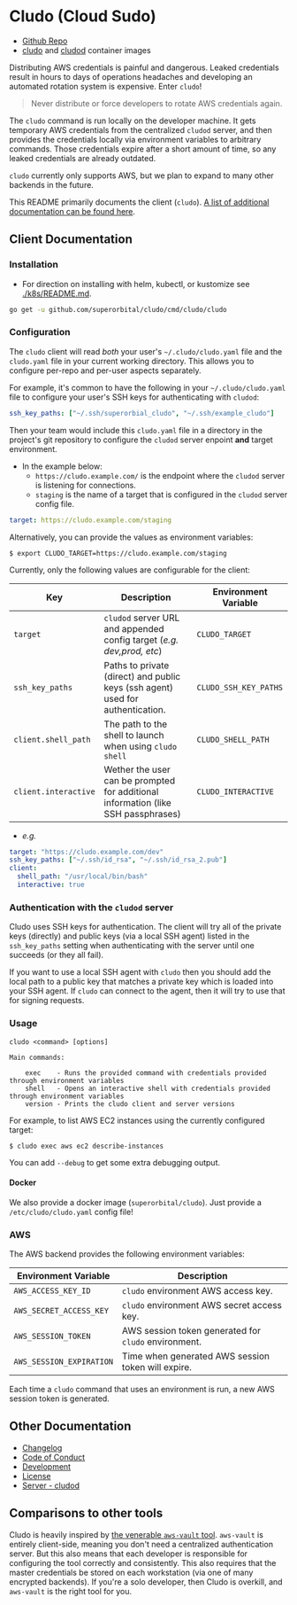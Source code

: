 # Cludo (Cloud Sudo)

* [Github Repo](https://github.com/superorbital/cludo)
* [cludo](https://hub.docker.com/r/superorbital/cludo) and  [cludod](https://hub.docker.com/r/superorbital/cludod) container images

Distributing AWS credentials is painful and dangerous. Leaked credentials result in hours to days of operations headaches and developing an automated rotation system is expensive. Enter `cludo`!

> Never distribute or force developers to rotate AWS credentials again.

The `cludo` command is run locally on the developer machine. It gets temporary AWS credentials from the centralized `cludod` server, and then provides the credentials locally via environment variables to arbitrary commands. Those credentials expire after a short amount of time, so any leaked credentials are already outdated.

`cludo` currently only supports AWS, but we plan to expand to many other backends in the future.

This README primarily documents the client (`cludo`). [A list of additional documentation can be found here](#other-documentation).

## Client Documentation

### Installation

* For direction on installing with helm, kubectl, or kustomize see [./k8s/README.md](./k8s/README.md).

``` bash
go get -u github.com/superorbital/cludo/cmd/cludo/cludo
```

### Configuration

The `cludo` client will read _both_ your user's `~/.cludo/cludo.yaml` file and the `cludo.yaml` file in your current working directory.  This allows you to configure per-repo and per-user aspects separately.

For example, it's common to have the following in your `~/.cludo/cludo.yaml` file to configure your user's SSH keys for authenticating with `cludod`:

``` yaml
ssh_key_paths: ["~/.ssh/superorbial_cludo", "~/.ssh/example_cludo"]
```

Then your team would include this `cludo.yaml` file in a directory in the project's git
repository to configure the `cludod` server enpoint **and** target environment.

* In the example below:
  * `https://cludo.example.com/` is the endpoint where the `cludod` server is listening for connections.
  * `staging` is the name of a target that is configured in the `cludod` server config file.

``` yaml
target: https://cludo.example.com/staging
```

Alternatively, you can provide the values as environment variables:

``` console
$ export CLUDO_TARGET=https://cludo.example.com/staging
```

Currently, only the following values are configurable for the client:

Key             |  Description                                        | Environment Variable
---------       |  -----------                                        | --------------------
`target`        |  `cludod` server URL and appended config target (_e.g. dev,prod, etc_)  | `CLUDO_TARGET`
`ssh_key_paths` |  Paths to private (direct) and public keys (ssh agent) used for authentication. | `CLUDO_SSH_KEY_PATHS`
`client.shell_path` | The path to the shell to launch when using `cludo shell` | `CLUDO_SHELL_PATH`
`client.interactive` | Wether the user can be prompted for additional information (like SSH passphrases) | `CLUDO_INTERACTIVE`

* _e.g._

```yaml
target: "https://cludo.example.com/dev"
ssh_key_paths: ["~/.ssh/id_rsa", "~/.ssh/id_rsa_2.pub"]
client:
  shell_path: "/usr/local/bin/bash"
  interactive: true
```

### Authentication with the `cludod` server

Cludo uses SSH keys for authentication. The client will try all of the private keys (directly) and public keys (via a local SSH agent) listed in the `ssh_key_paths` setting when authenticating with the server until one succeeds (or they all fail).

If you want to use a local SSH agent with `cludo` then you should add the local path to a public key that matches a private key which is loaded into your SSH agent. If `cludo` can connect to the agent, then it will try to use that for signing requests.

### Usage

```
cludo <command> [options]

Main commands:

    exec    - Runs the provided command with credentials provided through environment variables
    shell   - Opens an interactive shell with credentials provided through environment variables
    version - Prints the cludo client and server versions
```

For example, to list AWS EC2 instances using the currently configured target:

``` console
$ cludo exec aws ec2 describe-instances
```

You can add `--debug` to get some extra debugging output.

#### Docker

We also provide a docker image (`superorbital/cludo`). Just provide a `/etc/cludo/cludo.yaml` config file!

### AWS

The AWS backend provides the following environment variables:

Environment Variable | Description
-------------------- | -----------
`AWS_ACCESS_KEY_ID` | `cludo` environment AWS access key.
`AWS_SECRET_ACCESS_KEY` | `cludo` environment AWS secret access key.
`AWS_SESSION_TOKEN` | AWS session token generated for `cludo` environment.
`AWS_SESSION_EXPIRATION` | Time when generated AWS session token will expire.

Each time a `cludo` command that uses an environment is run, a new AWS session token is generated.

## Other Documentation

* [Changelog](./CHANGELOG.md)
* [Code of Conduct](./CODE_OF_CONDUCT.md)
* [Development](./DEVELOPMENT.md)
* [License](./LICENSE)
* [Server - cludod](./SERVER.md)

## Comparisons to other tools

Cludo is heavily inspired by [the venerable `aws-vault` tool](https://github.com/99designs/aws-vault).  `aws-vault` is entirely client-side, meaning you don't need a centralized authentication server.  But this also means that each developer is responsible for configuring the tool correctly and consistently.  This also requires that the master credentials be stored on each workstation (via one of many encrypted backends).  If you're a solo developer, then Cludo is overkill, and `aws-vault` is the right tool for you.

